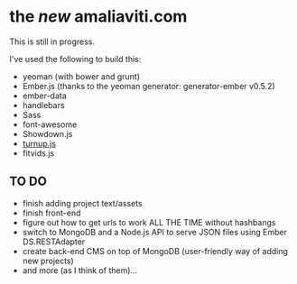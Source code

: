 the *new* amaliaviti.com
========================

This is still in progress.

I've used the following to build this:
*	yeoman (with bower and grunt)
*	Ember.js (thanks to the yeoman generator: generator-ember v0.5.2)
*	ember-data
*	handlebars
*	Sass
*	font-awesome
*	Showdown.js
*	[turnup.js](http://github.com/aamaliaa/turnup.js)
*	fitvids.js

TO DO
-----
*	finish adding project text/assets
*	finish front-end
*	figure out how to get urls to work ALL THE TIME without hashbangs
*	switch to MongoDB and a Node.js API to serve JSON files using Ember DS.RESTAdapter
*	create back-end CMS on top of MongoDB (user-friendly way of adding new projects)
*	and more (as I think of them)...